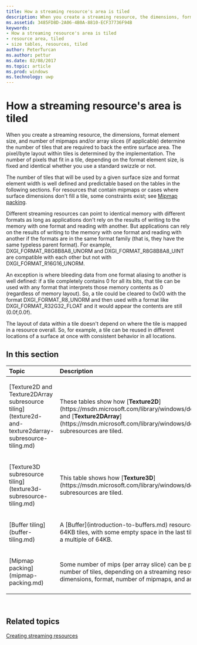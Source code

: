 ```yaml
---
title: How a streaming resource's area is tiled
description: When you create a streaming resource, the dimensions, format element size, and number of mipmaps and/or array slices (if applicable) determine the number of tiles that are required to back the entire surface area.
ms.assetid: 3485FD8D-2A06-4B0A-8810-ECF37736F94B
keywords:
- How a streaming resource's area is tiled
- resource area, tiled
- size tables, resources, tiled
author: PeterTurcan
ms.author: pettur
ms.date: 02/08/2017
ms.topic: article
ms.prod: windows
ms.technology: uwp
---
```


# How a streaming resource's area is tiled


When you create a streaming resource, the dimensions, format element size, and number of mipmaps and/or array slices (if applicable) determine the number of tiles that are required to back the entire surface area. The pixel/byte layout within tiles is determined by the implementation. The number of pixels that fit in a tile, depending on the format element size, is fixed and identical whether you use a standard swizzle or not.

The number of tiles that will be used by a given surface size and format element width is well defined and predictable based on the tables in the following sections. For resources that contain mipmaps or cases where surface dimensions don't fill a tile, some constraints exist; see [Mipmap packing](mipmap-packing.md).

Different streaming resources can point to identical memory with different formats as long as applications don't rely on the results of writing to the memory with one format and reading with another. But applications can rely on the results of writing to the memory with one format and reading with another if the formats are in the same format family (that is, they have the same typeless parent format). For example, DXGI\_FORMAT\_R8G8B8A8\_UNORM and DXGI\_FORMAT\_R8G8B8A8\_UINT are compatible with each other but not with DXGI\_FORMAT\_R16G16\_UNORM.

An exception is where bleeding data from one format aliasing to another is well defined: if a tile completely contains 0 for all its bits, that tile can be used with any format that interprets those memory contents as 0 (regardless of memory layout). So, a tile could be cleared to 0x00 with the format DXGI\_FORMAT\_R8\_UNORM and then used with a format like DXGI\_FORMAT\_R32G32\_FLOAT and it would appear the contents are still (0.0f,0.0f).

The layout of data within a tile doesn't depend on where the tile is mapped in a resource overall. So, for example, a tile can be reused in different locations of a surface at once with consistent behavior in all locations.

## <span id="in-this-section"></span>In this section


<table>
<colgroup>
<col width="50%" />
<col width="50%" />
</colgroup>
<thead>
<tr class="header">
<th align="left">Topic</th>
<th align="left">Description</th>
</tr>
</thead>
<tbody>
<tr class="odd">
<td align="left"><p>[Texture2D and Texture2DArray subresource tiling](texture2d-and-texture2darray-subresource-tiling.md)</p></td>
<td align="left"><p>These tables show how [<strong>Texture2D</strong>](https://msdn.microsoft.com/library/windows/desktop/ff471525) and [<strong>Texture2DArray</strong>](https://msdn.microsoft.com/library/windows/desktop/ff471526) subresources are tiled.</p></td>
</tr>
<tr class="even">
<td align="left"><p>[Texture3D subresource tiling](texture3d-subresource-tiling.md)</p></td>
<td align="left"><p>This table shows how [<strong>Texture3D</strong>](https://msdn.microsoft.com/library/windows/desktop/ff471562) subresources are tiled.</p></td>
</tr>
<tr class="odd">
<td align="left"><p>[Buffer tiling](buffer-tiling.md)</p></td>
<td align="left"><p>A [Buffer](introduction-to-buffers.md) resource is divided into 64KB tiles, with some empty space in the last tile if the size is not a multiple of 64KB.</p></td>
</tr>
<tr class="even">
<td align="left"><p>[Mipmap packing](mipmap-packing.md)</p></td>
<td align="left"><p>Some number of mips (per array slice) can be packed into some number of tiles, depending on a streaming resource's dimensions, format, number of mipmaps, and array slices.</p></td>
</tr>
</tbody>
</table>

 

## <span id="related-topics"></span>Related topics


[Creating streaming resources](creating-streaming-resources.md)

 

 




